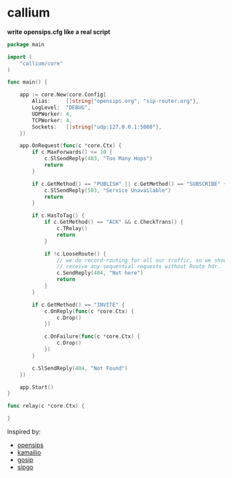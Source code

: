 # callium

**write opensips.cfg like a real script**

```go
package main

import (
	"callium/core"
)

func main() {

	app := core.New(core.Config{
		Alias:     []string{"opensips.org", "sip-router.org"},
		LogLevel:  "DEBUG",
		UDPWorker: 4,
		TCPWorker: 4,
		Sockets:   []string{"udp:127.0.0.1:5060"},
	})

	app.OnRequest(func(c *core.Ctx) {
		if c.MaxForwards() <= 10 {
			c.SlSendReply(483, "Too Many Hops")
			return
		}

		if c.GetMethod() == "PUBLISH" || c.GetMethod() == "SUBSCRIBE" {
			c.SlSendReply(503, "Service Unavailable")
			return
		}

		if c.HasToTag() {
			if c.GetMethod() == "ACK" && c.CheckTrans() {
				c.TRelay()
				return
			}

			if !c.LooseRoute() {
				// we do record-routing for all our traffic, so we should not
				// receive any sequential requests without Route hdr.
				c.SendReply(404, "Not here")
				return
			}
		}

		if c.GetMethod() == "INVITE" {
			c.OnReply(func(c *core.Ctx) {
				c.Drop()
			})

			c.OnFailure(func(c *core.Ctx) {
				c.Drop()
			})
		}

		c.SlSendReply(404, "Not Found")
	})

	app.Start()
}

func relay(c *core.Ctx) {

}
```


Inspired by:
- [opensips](https://github.com/OpenSIPS/opensips)
- [kamailio](https://github.com/kamailio/kamailio)
- [gosip](https://github.com/ghettovoice/gosip)
- [sipgo](https://github.com/emiago/sipgo)